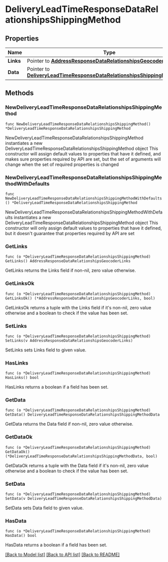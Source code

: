 # DeliveryLeadTimeResponseDataRelationshipsShippingMethod

## Properties

Name | Type | Description | Notes
------------ | ------------- | ------------- | -------------
**Links** | Pointer to [**AddressResponseDataRelationshipsGeocoderLinks**](AddressResponseDataRelationshipsGeocoderLinks.md) |  | [optional] 
**Data** | Pointer to [**DeliveryLeadTimeResponseDataRelationshipsShippingMethodData**](DeliveryLeadTimeResponseDataRelationshipsShippingMethodData.md) |  | [optional] 

## Methods

### NewDeliveryLeadTimeResponseDataRelationshipsShippingMethod

`func NewDeliveryLeadTimeResponseDataRelationshipsShippingMethod() *DeliveryLeadTimeResponseDataRelationshipsShippingMethod`

NewDeliveryLeadTimeResponseDataRelationshipsShippingMethod instantiates a new DeliveryLeadTimeResponseDataRelationshipsShippingMethod object
This constructor will assign default values to properties that have it defined,
and makes sure properties required by API are set, but the set of arguments
will change when the set of required properties is changed

### NewDeliveryLeadTimeResponseDataRelationshipsShippingMethodWithDefaults

`func NewDeliveryLeadTimeResponseDataRelationshipsShippingMethodWithDefaults() *DeliveryLeadTimeResponseDataRelationshipsShippingMethod`

NewDeliveryLeadTimeResponseDataRelationshipsShippingMethodWithDefaults instantiates a new DeliveryLeadTimeResponseDataRelationshipsShippingMethod object
This constructor will only assign default values to properties that have it defined,
but it doesn't guarantee that properties required by API are set

### GetLinks

`func (o *DeliveryLeadTimeResponseDataRelationshipsShippingMethod) GetLinks() AddressResponseDataRelationshipsGeocoderLinks`

GetLinks returns the Links field if non-nil, zero value otherwise.

### GetLinksOk

`func (o *DeliveryLeadTimeResponseDataRelationshipsShippingMethod) GetLinksOk() (*AddressResponseDataRelationshipsGeocoderLinks, bool)`

GetLinksOk returns a tuple with the Links field if it's non-nil, zero value otherwise
and a boolean to check if the value has been set.

### SetLinks

`func (o *DeliveryLeadTimeResponseDataRelationshipsShippingMethod) SetLinks(v AddressResponseDataRelationshipsGeocoderLinks)`

SetLinks sets Links field to given value.

### HasLinks

`func (o *DeliveryLeadTimeResponseDataRelationshipsShippingMethod) HasLinks() bool`

HasLinks returns a boolean if a field has been set.

### GetData

`func (o *DeliveryLeadTimeResponseDataRelationshipsShippingMethod) GetData() DeliveryLeadTimeResponseDataRelationshipsShippingMethodData`

GetData returns the Data field if non-nil, zero value otherwise.

### GetDataOk

`func (o *DeliveryLeadTimeResponseDataRelationshipsShippingMethod) GetDataOk() (*DeliveryLeadTimeResponseDataRelationshipsShippingMethodData, bool)`

GetDataOk returns a tuple with the Data field if it's non-nil, zero value otherwise
and a boolean to check if the value has been set.

### SetData

`func (o *DeliveryLeadTimeResponseDataRelationshipsShippingMethod) SetData(v DeliveryLeadTimeResponseDataRelationshipsShippingMethodData)`

SetData sets Data field to given value.

### HasData

`func (o *DeliveryLeadTimeResponseDataRelationshipsShippingMethod) HasData() bool`

HasData returns a boolean if a field has been set.


[[Back to Model list]](../README.md#documentation-for-models) [[Back to API list]](../README.md#documentation-for-api-endpoints) [[Back to README]](../README.md)



